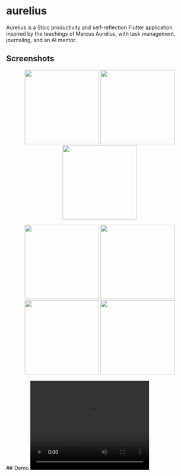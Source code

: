 # aurelius

Aurelius is a Stoic productivity and self-reflection Flutter application inspired by the teachings of Marcus Aurelius, with task management, journaling, and an AI mentor.
## Screenshots

<p align="center">
  <img src="https://github.com/user-attachments/assets/dc0c6714-3cbb-43c4-9b35-f99717469031"
width="200"/>
  <img src="https://github.com/user-attachments/assets/5835fdf5-30a1-46b6-9292-d597a11e12fb"
 width="200"/>
  <img src = "https://github.com/user-attachments/assets/2f041706-1889-4361-9fc2-ffb58e81a34e" width="200"/>
</p>
<p align="center">
  <img src = "https://github.com/user-attachments/assets/c838485e-2a8a-444e-996f-5d8e0af7b073"
 width="200"/>
  <img src = "https://github.com/user-attachments/assets/5ba20ff4-e40f-4811-8bfe-e9bdcc2dfd23" width="200"/>
  <img src="https://github.com/user-attachments/assets/e262b348-c203-4c73-bf8d-56ae4427b" width="200"/>
  <img src="https://github.com/user-attachments/assets/da0c4f7b-b8f9-49ce-9ac5-a4ad87a7daaf"
width="200"/>
</p>
## Demo
<video width="320" height="240" controls>
  <source src=https://github.com/user-attachments/assets/c1d73c70-6ae2-4c4c-b893-43daaf1771da">
Your browser does not support the video tag.
</video>

